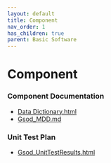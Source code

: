 ```yaml
---
layout: default
title: Component
nav_order: 1
has_children: true
parent: Basic Software
---
```

# Component
### Component Documentation

- [Data Dictionary.html](doc/Data%20Dictionary.html)
- [Gsod_MDD.md](doc/Gsod_MDD.md)

### Unit Test Plan

- [Gsod_UnitTestResults.html](utp/tessy/report/Gsod_UnitTestResults.html)

